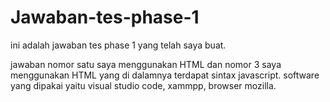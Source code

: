 # Jawaban-tes-phase-1
ini adalah jawaban tes phase 1 yang telah saya buat.

jawaban nomor satu saya menggunakan HTML dan nomor 3 saya menggunakan HTML yang di dalamnya terdapat sintax javascript.
software yang dipakai yaitu visual studio code, xammpp, browser mozilla.
